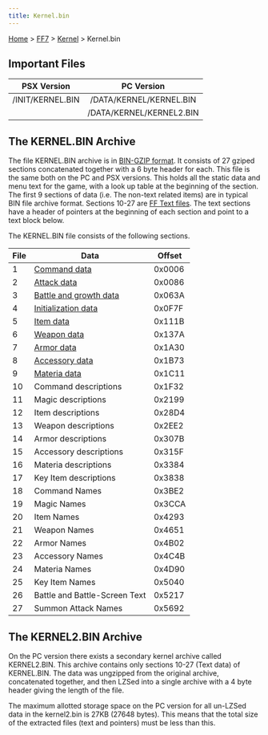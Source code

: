 ```yaml
---
title: Kernel.bin
---
```


[Home](../../Main_Page.md) > [FF7](../../FF7.md) > [Kernel](../Kernel.md) > Kernel.bin

## Important Files

|   PSX Version    |        PC Version        |
|:----------------:|:------------------------:|
| /INIT/KERNEL.BIN | /DATA/KERNEL/KERNEL.BIN  |
|                  | /DATA/KERNEL/KERNEL2.BIN |

## The KERNEL.BIN Archive

The file KERNEL.BIN archive is in [BIN-GZIP format](FF7/Kernel/Low_level_libraries#BIN-GZIP_Type_Archives "wikilink"). It consists of 27 gziped sections concatenated together with a 6 byte header for each. This file is the same both on the PC and PSX versions. This holds all the static data and menu text for the game, with a look up table at the beginning of the section. The first 9 sections of data (i.e. The non-text related items) are in typical BIN file archive format. Sections 10-27 are [FF Text files](../FF_Text.md). The text sections have a header of pointers at the beginning of each section and point to a text block below.

The KERNEL.BIN file consists of the following sections.

| File | Data                                                            | Offset |
|------|-----------------------------------------------------------------|--------|
| 1    | [Command data](../Command_data.md)                     | 0x0006 |
| 2    | [Attack data](../Attack_data.md)                       | 0x0086 |
| 3    | [Battle and growth data](../Battle_and_growth_data.md) | 0x063A |
| 4    | [Initialization data](../Character_starting_stats.md)  | 0x0F7F |
| 5    | [Item data](../Item_data.md)                           | 0x111B |
| 6    | [Weapon data](../Weapon_data.md)                       | 0x137A |
| 7    | [Armor data](../Armor_data.md)                         | 0x1A30 |
| 8    | [Accessory data](../Accessory_data.md)                 | 0x1B73 |
| 9    | [Materia data](../Materia_data.md)                     | 0x1C11 |
| 10   | Command descriptions                                            | 0x1F32 |
| 11   | Magic descriptions                                              | 0x2199 |
| 12   | Item descriptions                                               | 0x28D4 |
| 13   | Weapon descriptions                                             | 0x2EE2 |
| 14   | Armor descriptions                                              | 0x307B |
| 15   | Accessory descriptions                                          | 0x315F |
| 16   | Materia descriptions                                            | 0x3384 |
| 17   | Key Item descriptions                                           | 0x3838 |
| 18   | Command Names                                                   | 0x3BE2 |
| 19   | Magic Names                                                     | 0x3CCA |
| 20   | Item Names                                                      | 0x4293 |
| 21   | Weapon Names                                                    | 0x4651 |
| 22   | Armor Names                                                     | 0x4B02 |
| 23   | Accessory Names                                                 | 0x4C4B |
| 24   | Materia Names                                                   | 0x4D90 |
| 25   | Key Item Names                                                  | 0x5040 |
| 26   | Battle and Battle-Screen Text                                   | 0x5217 |
| 27   | Summon Attack Names                                             | 0x5692 |

## The KERNEL2.BIN Archive

On the PC version there exists a secondary kernel archive called KERNEL2.BIN. This archive contains only sections 10-27 (Text data) of KERNEL.BIN. The data was ungzipped from the original archive, concatenated together, and then LZSed into a single archive with a 4 byte header giving the length of the file.

The maximum allotted storage space on the PC version for all un-LZSed data in the kernel2.bin is 27KB (27648 bytes). This means that the total size of the extracted files (text and pointers) must be less than this.
